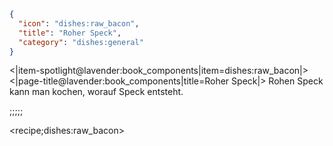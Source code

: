 ```json
{
  "icon": "dishes:raw_bacon",
  "title": "Roher Speck",
  "category": "dishes:general"
}
```

<|item-spotlight@lavender:book_components|item=dishes:raw_bacon|>
<|page-title@lavender:book_components|title=Roher Speck|>
Rohen Speck kann man kochen, worauf Speck entsteht.

;;;;;

<recipe;dishes:raw_bacon>

